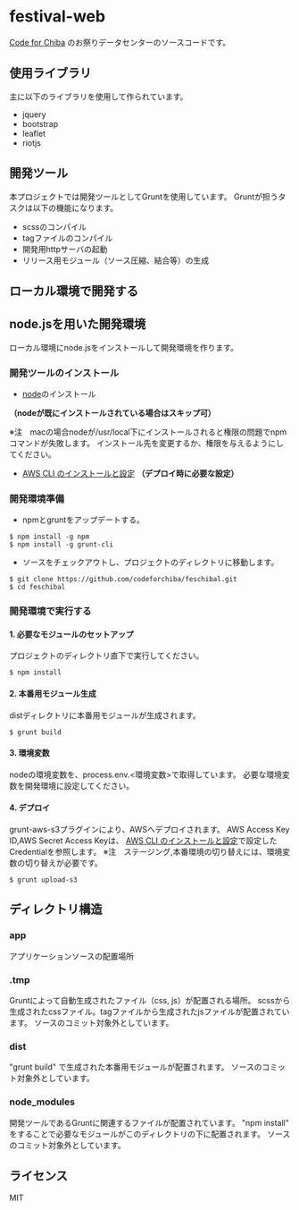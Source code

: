 # festival-web

[Code for Chiba](http://code4chiba.org) のお祭りデータセンターのソースコードです。

## 使用ライブラリ

主に以下のライブラリを使用して作られています。

- jquery
- bootstrap
- leaflet
- riotjs

## 開発ツール

本プロジェクトでは開発ツールとしてGruntを使用しています。
Gruntが担うタスクは以下の機能になります。

- scssのコンパイル
- tagファイルのコンパイル
- 開発用httpサーバの起動
- リリース用モジュール（ソース圧縮、結合等）の生成

## ローカル環境で開発する
## node.jsを用いた開発環境
ローカル環境にnode.jsをインストールして開発環境を作ります。
### 開発ツールのインストール
- [node](https://nodejs.org/en/)のインストール

**（nodeが既にインストールされている場合はスキップ可）**

※注　macの場合nodeが/usr/local下にインストールされると権限の問題でnpmコマンドが失敗します。
インストール先を変更するか、権限を与えるようにしてください。

- [AWS CLI のインストールと設定](http://docs.aws.amazon.com/ja_jp/streams/latest/dev/kinesis-tutorial-cli-installation.html)
**（デプロイ時に必要な設定）**

### 開発環境準備
- npmとgruntをアップデートする。

```
$ npm install -g npm
$ npm install -g grunt-cli
```

- ソースをチェックアウトし、プロジェクトのディレクトリに移動します。

```
$ git clone https://github.com/codeforchiba/feschibal.git
$ cd feschibal
```

### 開発環境で実行する
#### 1. 必要なモジュールのセットアップ
プロジェクトのディレクトリ直下で実行してください。
```
$ npm install
```

#### 2. 本番用モジュール生成
distディレクトリに本番用モジュールが生成されます。
```
$ grunt build
```

#### 3. 環境変数
nodeの環境変数を、process.env.<環境変数>で取得しています。
必要な環境変数を開発環境に設定してください。

#### 4. デプロイ
grunt-aws-s3プラグインにより、AWSへデプロイされます。
AWS Access Key ID,AWS Secret Access Keyは、
[AWS CLI のインストールと設定](http://docs.aws.amazon.com/ja_jp/streams/latest/dev/kinesis-tutorial-cli-installation.html)で設定したCredentialを参照します。
※注　ステージング,本番環境の切り替えには、環境変数の切り替えが必要です。
```
$ grunt upload-s3
```

## ディレクトリ構造

### app

アプリケーションソースの配置場所

### .tmp

Gruntによって自動生成されたファイル（css, js）が配置される場所。
scssから生成されたcssファイル。tagファイルから生成されたjsファイルが配置されています。
ソースのコミット対象外としています。

### dist

"grunt build" で生成された本番用モジュールが配置されます。
ソースのコミット対象外としています。

### node_modules

開発ツールであるGruntに関連するファイルが配置されています。
"npm install" をすることで必要なモジュールがこのディレクトリの下に配置されます。
ソースのコミット対象外としています。

## ライセンス

MIT
